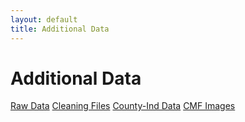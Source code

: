 ```yaml
---
layout: default
title: Additional Data
---
```


# Additional Data

<div class="button-grid">
  <a class="button" href="/CMF_data/raw_data.zip" download>Raw Data</a>
  <a class="button" href="/CMF_data/cleaning_files.zip" download>Cleaning Files</a>
  <a class="button" href="/CMF_data/county_ind_data.zip" download>County-Ind Data</a>
  <a class="button" href="/CMF_data/cmf_images.zip" download>CMF Images</a>
</div>
